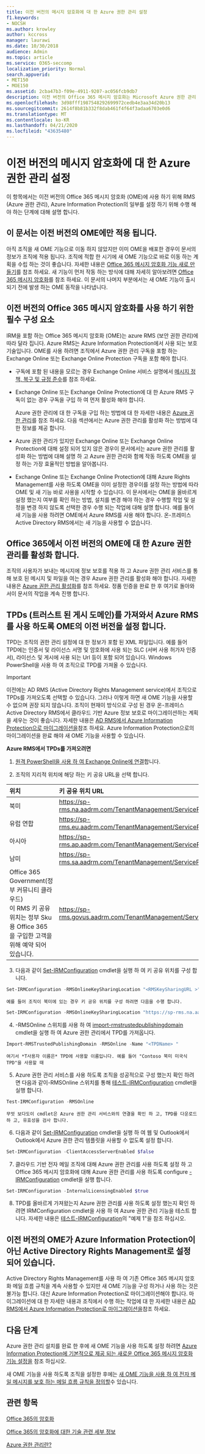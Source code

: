 ```yaml
---
title: 이전 버전의 메시지 암호화에 대 한 Azure 권한 관리 설정
f1.keywords:
- NOCSH
ms.author: krowley
author: kccross
manager: laurawi
ms.date: 10/30/2018
audience: Admin
ms.topic: article
ms.service: O365-seccomp
localization_priority: Normal
search.appverid:
- MET150
- MOE150
ms.assetid: 2cba47b3-f09e-4911-9207-ac056fcb9db7
description: 이전 버전의 Office 365 메시지 암호화는 Microsoft Azure 권한 관리 (이전에는 Windows Azure Active Directory Rights Management)에 따라 달라 집니다.
ms.openlocfilehash: 3d98fff1987548292699972cedb4e3aa34d20b13
ms.sourcegitcommit: 2614f8b81b332f8dab461f4f64f3adaa6703e0d6
ms.translationtype: MT
ms.contentlocale: ko-KR
ms.lasthandoff: 04/21/2020
ms.locfileid: "43635480"
---
```

# <a name="set-up-azure-rights-management-for-the-previous-version-of-message-encryption"></a>이전 버전의 메시지 암호화에 대 한 Azure 권한 관리 설정

이 항목에서는 이전 버전의 Office 365 메시지 암호화 (OME)에 사용 하기 위해 RMS (Azure 권한 관리), Azure Information Protection의 일부를 설정 하기 위해 수행 해야 하는 단계에 대해 설명 합니다.

## <a name="this-article-only-applies-to-the-previous-version-of-ome"></a>이 문서는 이전 버전의 OME에만 적용 됩니다.
아직 조직을 새 OME 기능으로 이동 하지 않았지만 이미 OME을 배포한 경우이 문서의 정보가 조직에 적용 됩니다. 조직에 적합 한 시기에 새 OME 기능으로 바로 이동 하는 계획을 수립 하는 것이 좋습니다. 자세한 내용은 [Office 365 메시지 암호화 기능 새로 만들기](set-up-new-message-encryption-capabilities.md)를 참조 하세요. 새 기능이 먼저 작동 하는 방식에 대해 자세히 알아보려면 [Office 365 메시지 암호화](ome.md)를 참조 하세요. 이 문서의 나머지 부분에서는 새 OME 기능이 출시 되기 전에 발생 하는 OME 동작을 나타냅니다.

## <a name="prerequisites-for-using-the-previous-version-of-office-365-message-encryption"></a>이전 버전의 Office 365 메시지 암호화를 사용 하기 위한 필수 구성 요소
<a name="warmprereqs"> </a>

IRM을 포함 하는 Office 365 메시지 암호화 (OME)는 azure RMS (보안 권한 관리)에 따라 달라 집니다. Azure RMS는 Azure Information Protection에서 사용 되는 보호 기술입니다. OME를 사용 하려면 조직에서 Azure 권한 관리 구독을 포함 하는 Exchange Online 또는 Exchange Online Protection 구독을 포함 해야 합니다.
  
- 구독에 포함 된 내용을 모르는 경우 Exchange Online 서비스 설명에서 [메시지 정책, 복구 및 규정 준수](https://technet.microsoft.com/library/exchange-online-message-policy-recovery-and-compliance.aspx)를 참조 하세요.

- Exchange Online 또는 Exchange Online Protection에 대 한 Azure RMS 구독이 없는 경우 구독을 구입 하 여 먼저 활성화 해야 합니다.

    Azure 권한 관리에 대 한 구독을 구입 하는 방법에 대 한 자세한 내용은 [Azure 권한 관리](https://portal.office.com/Signup/MainSignUp15.aspx?&amp;OfferId=9DF77AF9-DAAE-4d51-8E0E-EEEADD4866B8&amp;dl=RIGHTSMANAGEMENT)를 참조 하세요. 다음 섹션에서는 Azure 권한 관리를 활성화 하는 방법에 대 한 정보를 제공 합니다.

- Azure 권한 관리가 있지만 Exchange Online 또는 Exchange Online Protection에 대해 설정 되어 있지 않은 경우이 문서에서는 azure 권한 관리를 활성화 하는 방법에 대해 설명 하 고 Azure 권한 관리와 함께 작동 하도록 OME을 설정 하는 가장 효율적인 방법을 알아봅니다.

- Exchange Online 또는 Exchange Online Protection에 대해 Azure Rights Management를 사용 하도록 OME을 이미 설정한 경우이를 설정 하는 방법에 따라 OME 및 새 기능 바로 사용을 시작할 수 있습니다. 이 문서에서는 OME을 올바르게 설정 했는지 여부를 확인 하는 방법, 설치를 변경 해야 하는 경우 수행할 작업 및 설정을 변경 하지 않도록 선택한 경우 수행 되는 작업에 대해 설명 합니다. 예를 들어 새 기능을 사용 하려면 OME에서 Azure RMS를 사용 해야 합니다. 온-프레미스 Active Directory RMS에서는 새 기능을 사용할 수 없습니다.

## <a name="activate-azure-rights-management-for--the-previous-version-of-ome-in-office-365"></a>Office 365에서 이전 버전의 OME에 대 한 Azure 권한 관리를 활성화 합니다.

조직의 사용자가 보내는 메시지에 정보 보호를 적용 하 고 Azure 권한 관리 서비스를 통해 보호 된 메시지 및 파일을 여는 경우 Azure 권한 관리를 활성화 해야 합니다. 자세한 내용은 [Azure 권한 관리 활성화](https://go.microsoft.com/fwlink/p/?LinkId=525775)를 참조 하세요. 정품 인증을 완료 한 후 여기로 돌아와서이 문서의 작업을 계속 진행 합니다.
  
## <a name="set-up-the-previous-version-of-ome-to-use-azure-rms-by-importing-trusted-publishing-domains-tpds"></a>TPDs (트러스트 된 게시 도메인)를 가져와서 Azure RMS를 사용 하도록 OME의 이전 버전을 설정 합니다.

TPD는 조직의 권한 관리 설정에 대 한 정보가 포함 된 XML 파일입니다. 예를 들어 TPD에는 인증서 및 라이선스 서명 및 암호화에 사용 되는 SLC (서버 사용 허가자 인증서), 라이선스 및 게시에 사용 되는 Url 등이 포함 되어 있습니다. Windows PowerShell을 사용 하 여 조직으로 TPD를 가져올 수 있습니다.
  
> [!IMPORTANT]
> 이전에는 AD RMS (Active Directory Rights Management service)에서 조직으로 TPDs를 가져오도록 선택할 수 있습니다. 그러나 이렇게 하면 새 OME 기능을 사용할 수 없으며 권장 되지 않습니다. 조직이 현재이 방식으로 구성 된 경우 온-프레미스 Active Directory RMS에서 클라우드 기반 Azure 정보 보호로 마이그레이션하는 계획을 세우는 것이 좋습니다. 자세한 내용은 [AD RMS에서 Azure Information Protection으로 마이그레이션을](https://docs.microsoft.com/information-protection/plan-design/migrate-from-ad-rms-to-azure-rms)참조 하세요. Azure Information Protection으로의 마이그레이션을 완료 해야 새 OME 기능을 사용할 수 있습니다.
  
 **Azure RMS에서 TPDs를 가져오려면**
  
1. [원격 PowerShell을 사용 하 여 Exchange Online에 연결](https://technet.microsoft.com/library/jj984289%28v=exchg.150%29.aspx)합니다.

2. 조직의 지리적 위치에 해당 하는 키 공유 URL을 선택 합니다.

|**위치**|**키 공유 위치 URL**|
|:-----|:-----|
|북미  <br/> |https://sp-rms.na.aadrm.com/TenantManagement/ServicePartner.svc  <br/> |
|유럽 연합  <br/> |https://sp-rms.eu.aadrm.com/TenantManagement/ServicePartner.svc  <br/> |
|아시아  <br/> |https://sp-rms.ap.aadrm.com/TenantManagement/ServicePartner.svc  <br/> |
|남미  <br/> |https://sp-rms.sa.aadrm.com/TenantManagement/ServicePartner.svc  <br/> |
|Office 365 Government(정부 커뮤니티 클라우드)  <br/> 이 RMS 키 공유 위치는 정부 Sku 용 Office 365을 구입한 고객을 위해 예약 되어 있습니다.  <br/> |https://sp-rms.govus.aadrm.com/TenantManagement/ServicePartner.svc  <br/> |
   
3. 다음과 같이 [Set-IRMConfiguration](https://technet.microsoft.com/library/dd979792%28v=exchg.160%29.aspx) cmdlet을 실행 하 여 키 공유 위치를 구성 합니다. 
    
  ```powershell
  Set-IRMConfiguration -RMSOnlineKeySharingLocation "<RMSKeySharingURL >"
  ```

    예를 들어 조직이 북미에 있는 경우 키 공유 위치를 구성 하려면 다음을 수행 합니다.

  ```powershell
  Set-IRMConfiguration -RMSOnlineKeySharingLocation "https://sp-rms.na.aadrm.com/TenantManagement/ServicePartner.svc"
  ```

4. -RMSOnline 스위치를 사용 하 여 [import-rmstrustedpublishingdomain](https://technet.microsoft.com/library/jj200724%28v=exchg.150%29.aspx) cmdlet을 실행 하 여 Azure 권한 관리에서 TPD를 가져옵니다. 

  ```powershell
  Import-RMSTrustedPublishingDomain -RMSOnline -Name "<TPDName> "
  ```

    여기서 *T사용자 이름은* TPD에 사용할 이름입니다. 예를 들어 "Contoso 북미 미국식 TPD"을 사용할 때 

5. Azure 권한 관리 서비스를 사용 하도록 조직을 성공적으로 구성 했는지 확인 하려면 다음과 같이-RMSOnline 스위치를 통해 [테스트-IRMConfiguration](https://technet.microsoft.com/library/dd979798%28v=exchg.160%29.aspx) cmdlet을 실행 합니다. 

  ```powershell
  Test-IRMConfiguration -RMSOnline
  ```

    무엇 보다도이 cmdlet은 Azure 권한 관리 서비스와의 연결을 확인 하 고, TPD를 다운로드 하 고, 유효성을 검사 합니다.

6. 다음과 같이 [Set-IRMConfiguration](https://technet.microsoft.com/library/dd979792%28v=exchg.150%29.aspx) cmdlet을 실행 하 여 웹 및 Outlook에서 Outlook에서 Azure 권한 관리 템플릿을 사용할 수 없도록 설정 합니다. 

  ```powershell
  Set-IRMConfiguration -ClientAccessServerEnabled $false
  ```

7. 클라우드 기반 전자 메일 조직에 대해 Azure 권한 관리를 사용 하도록 설정 하 고 Office 365 메시지 암호화에 대해 Azure 권한 관리를 사용 하도록 configure [-IRMConfiguration](https://technet.microsoft.com/library/dd979792%28v=exchg.150%29.aspx) cmdlet을 실행 합니다. 

  ```powershell
  Set-IRMConfiguration -InternalLicensingEnabled $true
  ```

8. TPD를 올바르게 가져왔는지 Azure 권한 관리를 사용 하도록 설정 했는지 확인 하려면 IRMConfiguration cmdlet을 사용 하 여 Azure 권한 관리 기능을 테스트 합니다. 자세한 내용은 [테스트-IRMConfiguration](https://technet.microsoft.com/library/dd979798%28v=exchg.150%29.aspx)의 "예제 1"을 참조 하십시오.

## <a name="i-have-the-previous-version-of-ome-set-up-with-active-directory-rights-management-not-azure-information-protection-what-do-i-do"></a>이전 버전의 OME가 Azure Information Protection이 아닌 Active Directory Rights Management로 설정 되어 있습니다.
<a name="importTPDs"> </a>

Active Directory Rights Management를 사용 하 여 기존 Office 365 메시지 암호화 메일 흐름 규칙을 계속 사용할 수 있지만 새 OME 기능을 구성 하거나 사용 하는 것은 불가능 합니다. 대신 Azure Information Protection로 마이그레이션해야 합니다. 마이그레이션에 대 한 자세한 내용과 조직에서 수행 하는 작업에 대 한 자세한 내용은 [AD RMS에서 Azure Information Protection로 마이그레이션을](https://docs.microsoft.com/information-protection/deploy-use/prepare-environment-adrms)참조 하세요.
  
## <a name="next-steps"></a>다음 단계
<a name="importTPDs"> </a>

Azure 권한 관리 설치를 완료 한 후에 새 OME 기능을 사용 하도록 설정 하려면 [Azure Information Protection에 기본적으로 제공 되는 새로운 Office 365 메시지 암호화 기능 설정을](https://support.office.com/article/7ff0c040-b25c-4378-9904-b1b50210d00e) 참조 하십시오.
  
새 OME 기능을 사용 하도록 조직을 설정한 후에는 [새 OME 기능을 사용 하 여 전자 메일 메시지를 보호 하는 메일 흐름 규칙을 정의할](define-mail-flow-rules-to-encrypt-email.md)수 있습니다.
  
## <a name="related-topics"></a>관련 항목
<a name="importTPDs"> </a>

[Office 365의 암호화](encryption.md)
  
[Office 365의 암호화에 대한 기술 관련 세부 정보](technical-reference-details-about-encryption.md)
  
[Azure 권한 관리란?](https://docs.microsoft.com/information-protection/understand-explore/what-is-azure-rms)
